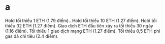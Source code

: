 # a
Hold tối thiểu 1 ETH (1.79 điểm).. Hold tối thiểu  10 ETH (1.27 điểm). Hold tối thiểu  32 ETH (1.27 điểm). Giao dịch ETH đầu tiên xảy ra tối thiểu 30 ngày (1.16 điểm). Tối thiểu  1 giao dịch mạng ETH (1.27 điểm). Tối thiểu  0,5 ETH phí gas đã chi tiêu (2.4 điểm).
